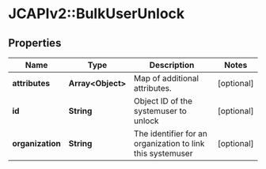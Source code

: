 # JCAPIv2::BulkUserUnlock

## Properties
Name | Type | Description | Notes
------------ | ------------- | ------------- | -------------
**attributes** | **Array&lt;Object&gt;** | Map of additional attributes. | [optional] 
**id** | **String** | Object ID of the systemuser to unlock | [optional] 
**organization** | **String** | The identifier for an organization to link this systemuser | [optional] 


